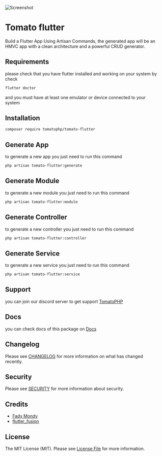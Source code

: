 ![Screenshot](https://github.com/tomatophp/tomato-flutter/blob/master/art/screenshot.png)

# Tomato flutter

Build a Flutter App Using Artisan Commands, the generated app will be an HMVC app with a clean architecture and a powerful CRUD generator.

## Requirements

please check that you have flutter installed and working on your system by check 

```bash
flutter doctor
```

and you must have at least one emulator or device connected to your system

## Installation

```bash
composer require tomatophp/tomato-flutter
```

## Generate App

to generate a new app you just need to run this command

```bash
php artisan tomato-flutter:generate
```

## Generate Module

to generate a new module you just need to run this command

```bash
php artisan tomato-flutter:module
```

## Generate Controller

to generate a new controller you just need to run this command

```bash
php artisan tomato-flutter:controller
```

## Generate Service

to generate a new service you just need to run this command

```bash
php artisan tomato-flutter:service
```

## Support

you can join our discord server to get support [TomatoPHP](https://discord.gg/VZc8nBJ3ZU)

## Docs

you can check docs of this package on [Docs](https://docs.tomatophp.com/plugins/tomato-flutter)

## Changelog

Please see [CHANGELOG](CHANGELOG.md) for more information on what has changed recently.

## Security

Please see [SECURITY](SECURITY.md) for more information about security.

## Credits

- [Fady Mondy](mailto:info@3x1.io)
- [flutter_fusion](https://github.com/thedevsbuddy/flutter_fusion)

## License

The MIT License (MIT). Please see [License File](LICENSE.md) for more information.
